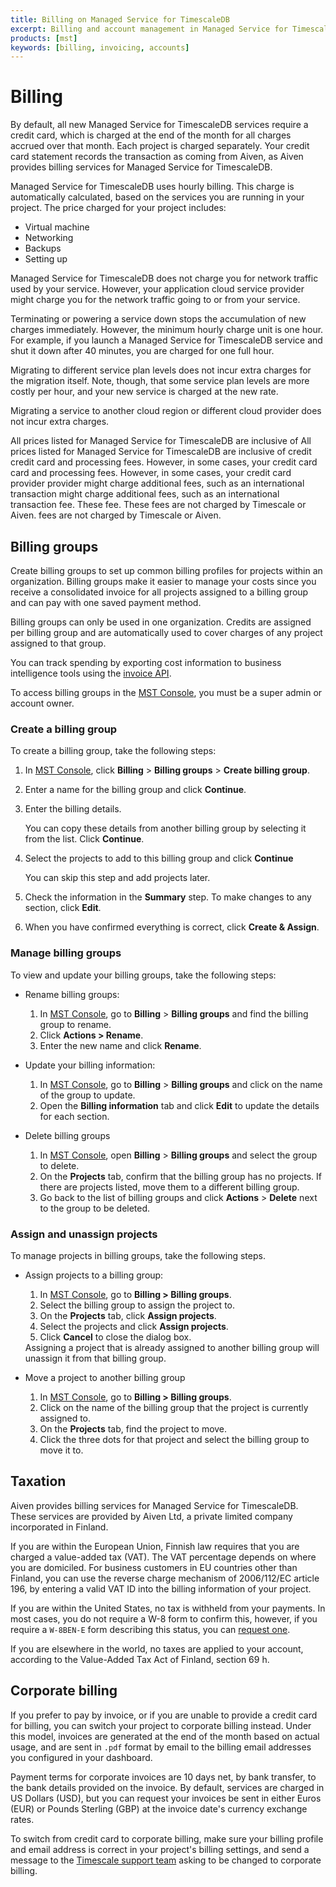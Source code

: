 ```yaml
---
title: Billing on Managed Service for TimescaleDB
excerpt: Billing and account management in Managed Service for TimescaleDB
products: [mst]
keywords: [billing, invoicing, accounts]
---
```


# Billing

By default, all new Managed Service for TimescaleDB services require a credit
card, which is charged at the end of the month for all charges accrued over that
month. Each project is charged separately. Your credit card statement records
the transaction as coming from Aiven, as Aiven provides billing services for
Managed Service for TimescaleDB.

Managed Service for TimescaleDB uses hourly billing. This charge is
automatically calculated, based on the services you are running in your
project. The price charged for your project includes:

*   Virtual machine
*   Networking
*   Backups
*   Setting up

<Highlight type="note">
Managed Service for TimescaleDB does not charge you for network traffic used by
your service. However, your application cloud service provider might charge you
for the network traffic going to or from your service.
</Highlight>

Terminating or powering a service down stops the accumulation of new charges
immediately. However, the minimum hourly charge unit is one hour. For example,
if you launch a Managed Service for TimescaleDB service and shut it down after
40 minutes, you are charged for one full hour.

Migrating to different service plan levels does not incur extra charges for the
migration itself. Note, though, that some service plan levels are more costly
per hour, and your new service is charged at the new rate.

Migrating a service to another cloud region or different cloud provider does not
incur extra charges.

<Highlight type="note">
All prices listed for Managed Service for TimescaleDB are inclusive of 	All prices listed for Managed Service for TimescaleDB are inclusive of credit
credit card and processing fees. However, in some cases, your credit card 	card and processing fees. However, in some cases, your credit card provider
provider might charge additional fees, such as an international transaction 	might charge additional fees, such as an international transaction fee. These
fee. These fees are not charged by Timescale or Aiven.	fees are not charged by Timescale or Aiven.
</Highlight>


## Billing groups

Create billing groups to set up common billing profiles for projects within an
organization. Billing groups make it easier to manage your costs since you
receive a consolidated invoice for all projects assigned to a billing group
and can pay with one saved payment method.

Billing groups can only be used in one organization. Credits are assigned
per billing group and are automatically used to cover charges of any project
assigned to that group.

You can track spending by exporting cost information to business
intelligence tools using the [invoice API][invoice-api].

To access billing groups in the [MST Console][mst-console], you must be a
super admin or account owner.

### Create a billing group

To create a billing group, take the following steps:

1. In [MST Console][mst-console], click **Billing** > **Billing
   groups** > **Create billing group**.
1. Enter a name for the billing group and click **Continue**.
1. Enter the billing details.

   You can copy these details from another billing group by selecting it from
   the list. Click **Continue**.
1. Select the projects to add to this billing group and click **Continue**

   You can skip this step and add projects later.
1. Check the information in the **Summary** step. To make changes to any
   section, click **Edit**.
1. When you have confirmed everything is correct, click **Create & Assign**.

### Manage billing groups

To view and update your billing groups, take the following steps:

- Rename billing groups:

    1. In [MST Console][mst-console], go to **Billing** > **Billing
       groups** and find the billing group to rename.
    1. Click **Actions > Rename**.
    1. Enter the new name and click **Rename**.

- Update your billing information:

    1. In [MST Console][mst-console], go to **Billing** > **Billing
       groups** and click on the name of the group to update.
    1. Open the **Billing information** tab and click **Edit** to update the
       details for each section.

- Delete billing groups

    1. In [MST Console][mst-console], open **Billing** > **Billing groups**
       and select the group to delete.
    1. On the **Projects** tab, confirm that the billing group has no
       projects. If there are projects listed, move them to a different billing group.
    1. Go back to the list of billing groups and click **Actions** >
       **Delete** next to the group to be deleted.

### Assign and unassign projects

To manage projects in billing groups, take the following steps.

- Assign projects to a billing group:

  1. In [MST Console][mst-console], go to **Billing > Billing groups**.
  1. Select the billing group to assign the project to.
  1. On the **Projects** tab, click **Assign projects**.
  1. Select the projects and click **Assign projects**.
  1. Click **Cancel** to close the dialog box.

  <Highlight type="note">
  Assigning a project that is already assigned to another billing group
  will unassign it from that billing group.
  </Highlight>

- Move a project to another billing group

  1. In [MST Console][mst-console], go to **Billing > Billing groups**.
  1. Click on the name of the billing group that the project is currently
     assigned to.
  1. On the **Projects** tab, find the project to move.
  1. Click the three dots for that project and select the billing group to
     move it to.

## Taxation

Aiven provides billing services for Managed Service for TimescaleDB. These
services are provided by Aiven Ltd, a private limited company incorporated in
Finland.

If you are within the European Union, Finnish law requires that you are charged
a value-added tax (VAT). The VAT percentage depends on where you are domiciled.
For business customers in EU countries other than Finland, you can use the
reverse charge mechanism of 2006/112/EC article 196, by entering a valid VAT ID
into the billing information of your project.

If you are within the United States, no tax is withheld from your payments. In
most cases, you do not require a W-8 form to confirm this, however, if you
require a `W-8BEN-E` form describing this status, you can
[request one][timescale-support].

If you are elsewhere in the world, no taxes are applied to your account,
according to the Value-Added Tax Act of Finland, section 69&nbsp;h.

## Corporate billing

If you prefer to pay by invoice, or if you are unable to provide a credit card
for billing, you can switch your project to corporate billing instead. Under
this model, invoices are generated at the end of the month based on actual
usage, and are sent in `.pdf` format by email to the billing email addresses you
configured in your dashboard.

Payment terms for corporate invoices are 10 days net, by bank transfer, to the
bank details provided on the invoice. By default, services are charged in US
Dollars (USD), but you can request your invoices be sent in either Euros (EUR)
or Pounds Sterling (GBP) at the invoice date's currency exchange rates.

To switch from credit card to corporate billing, make sure your billing profile
and email address is correct in your project's billing settings, and send a message
to the [Timescale support team][timescale-support] asking to be changed to corporate
billing.

[timescale-support]: https://www.timescale.com/contact/
[mst-console]: https://portal.managed.timescale.com
[invoice-api]: https://api.aiven.io/doc/#tag/BillingGroup
